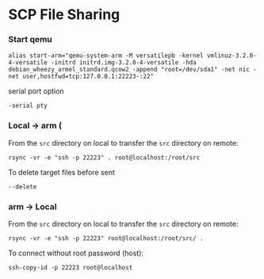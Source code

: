 # SCP File Sharing


### Start qemu
```
alias start-arm="qemu-system-arm -M versatilepb -kernel vmlinuz-3.2.0-4-versatile -initrd initrd.img-3.2.0-4-versatile -hda  debian_wheezy_armel_standard.qcow2 -append "root=/dev/sda1" -net nic -net user,hostfwd=tcp:127.0.0.1:22223-:22"
```

serial port option
```
-serial pty
```

### Local -> arm (

From the `src` directory on local to transfer the `src` directory on remote:


```
rsync -vr -e "ssh -p 22223" . root@localhost:/root/src
```
To delete target files before sent
```
--delete
```

### arm -> Local 
From the `src` directory on local to transfer the `src` directory on remote:

```
rsync -vr -e "ssh -p 22223" root@localhost:/root/src/ .
```

To connect without root password (host):
```
ssh-copy-id -p 22223 root@localhost
```

